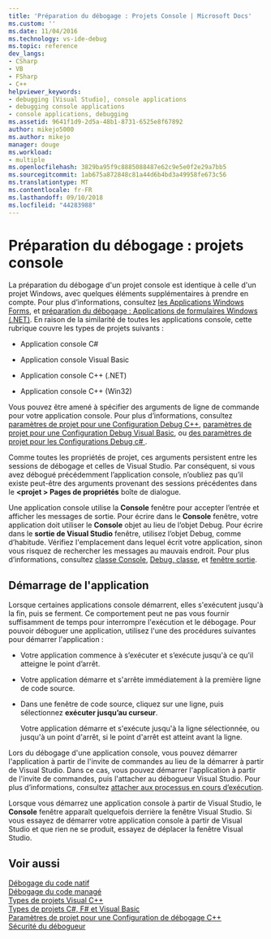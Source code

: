 ```yaml
---
title: 'Préparation du débogage : Projets Console | Microsoft Docs'
ms.custom: ''
ms.date: 11/04/2016
ms.technology: vs-ide-debug
ms.topic: reference
dev_langs:
- CSharp
- VB
- FSharp
- C++
helpviewer_keywords:
- debugging [Visual Studio], console applications
- debugging console applications
- console applications, debugging
ms.assetid: 9641f1d9-2d5a-48b1-8731-6525e8f67892
author: mikejo5000
ms.author: mikejo
manager: douge
ms.workload:
- multiple
ms.openlocfilehash: 3829ba95f9c8885088487e62c9e5e0f2e29a7bb5
ms.sourcegitcommit: 1ab675a872848c81a44d6b4bd3a49958fe673c56
ms.translationtype: MT
ms.contentlocale: fr-FR
ms.lasthandoff: 09/10/2018
ms.locfileid: "44283988"
---
```

# <a name="debugging-preparation-console-projects"></a>Préparation du débogage : projets console
La préparation du débogage d'un projet console est identique à celle d'un projet Windows, avec quelques éléments supplémentaires à prendre en compte. Pour plus d’informations, consultez [les Applications Windows Forms](../debugger/debugging-preparation-windows-forms-applications.md), et [préparation du débogage : Applications de formulaires Windows (.NET)](https://docs.microsoft.com/previous-versions/visualstudio/visual-studio-2010/sez9z95a(v=vs.100)). En raison de la similarité de toutes les applications console, cette rubrique couvre les types de projets suivants :  
  
-   Application console C#  
  
-   Application console Visual Basic  
  
-   Application console C++ (.NET)  
  
-   Application console C++ (Win32)  
  
 Vous pouvez être amené à spécifier des arguments de ligne de commande pour votre application console. Pour plus d’informations, consultez [paramètres de projet pour une Configuration Debug C++](../debugger/project-settings-for-a-cpp-debug-configuration.md), [paramètres de projet pour une Configuration Debug Visual Basic](../debugger/project-settings-for-a-visual-basic-debug-configuration.md), ou [des paramètres de projet pour les Configurations Debug c# ](../debugger/project-settings-for-csharp-debug-configurations.md).  
  
 Comme toutes les propriétés de projet, ces arguments persistent entre les sessions de débogage et celles de Visual Studio. Par conséquent, si vous avez débogué précédemment l’application console, n’oubliez pas qu’il existe peut-être des arguments provenant des sessions précédentes dans le  **\<projet > Pages de propriétés** boîte de dialogue.  
  
 Une application console utilise la **Console** fenêtre pour accepter l’entrée et afficher les messages de sortie. Pour écrire dans le **Console** fenêtre, votre application doit utiliser le **Console** objet au lieu de l’objet Debug. Pour écrire dans le **sortie de Visual Studio** fenêtre, utilisez l’objet Debug, comme d’habitude. Vérifiez l'emplacement dans lequel écrit votre application, sinon vous risquez de rechercher les messages au mauvais endroit. Pour plus d’informations, consultez [classe Console](/dotnet/api/system.console), [Debug, classe](/dotnet/api/system.diagnostics.debug), et [fenêtre sortie](../ide/reference/output-window.md).  
  
## <a name="starting-the-application"></a>Démarrage de l'application  
 Lorsque certaines applications console démarrent, elles s'exécutent jusqu'à la fin, puis se ferment. Ce comportement peut ne pas vous fournir suffisamment de temps pour interrompre l'exécution et le débogage. Pour pouvoir déboguer une application, utilisez l'une des procédures suivantes pour démarrer l'application :  
  
-   Votre application commence à s’exécuter et s’exécute jusqu'à ce qu’il atteigne le point d’arrêt.  
  
-   Votre application démarre et s'arrête immédiatement à la première ligne de code source.  
  
-   Dans une fenêtre de code source, cliquez sur une ligne, puis sélectionnez **exécuter jusqu’au curseur**.  
  
     Votre application démarre et s'exécute jusqu'à la ligne sélectionnée, ou jusqu'à un point d'arrêt, si le point d'arrêt est atteint avant la ligne.  
  
 Lors du débogage d'une application console, vous pouvez démarrer l'application à partir de l'invite de commandes au lieu de la démarrer à partir de Visual Studio. Dans ce cas, vous pouvez démarrer l'application à partir de l'invite de commandes, puis l'attacher au débogueur Visual Studio. Pour plus d’informations, consultez [attacher aux processus en cours d’exécution](../debugger/attach-to-running-processes-with-the-visual-studio-debugger.md).  
  
 Lorsque vous démarrez une application console à partir de Visual Studio, le **Console** fenêtre apparaît quelquefois derrière la fenêtre Visual Studio. Si vous essayez de démarrer votre application console à partir de Visual Studio et que rien ne se produit, essayez de déplacer la fenêtre Visual Studio.  
  
## <a name="see-also"></a>Voir aussi  
 [Débogage du code natif](../debugger/debugging-native-code.md)   
 [Débogage du code managé](../debugger/debugging-managed-code.md)   
 [Types de projets Visual C++](../debugger/debugging-preparation-visual-cpp-project-types.md)   
 [Types de projets C#, F# et Visual Basic](../debugger/debugging-preparation-csharp-f-hash-and-visual-basic-project-types.md)   
 [Paramètres de projet pour une Configuration de débogage C++](../debugger/project-settings-for-a-cpp-debug-configuration.md)   
 [Sécurité du débogueur](../debugger/debugger-security.md)
